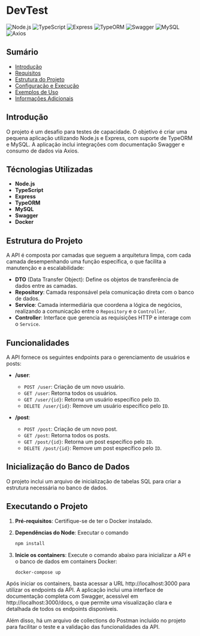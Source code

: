# DevTest

![Node.js](https://img.shields.io/badge/Node.js-green?logo=node.js) 
![TypeScript](https://img.shields.io/badge/TypeScript-gray?logo=typescript) 
![Express](https://img.shields.io/badge/Express-lightgrey?logo=express) 
![TypeORM](https://img.shields.io/badge/TypeORM-orange?logo=typeorm) 
![Swagger](https://img.shields.io/badge/Swagger-green?logo=swagger) 
![MySQL](https://img.shields.io/badge/MySQL-white?logo=mysql) 
![Axios](https://img.shields.io/badge/Axios-purple?logo=axios)

## Sumário

- [Introdução](#introdução)
- [Requisitos](#requisitos)
- [Estrutura do Projeto](#estrutura-do-projeto)
- [Configuração e Execução](#configuração-e-execução)
- [Exemplos de Uso](#exemplos-de-uso)
- [Informações Adicionais](#informações-adicionais)

## Introdução

O projeto é um desafio para testes de capacidade. O objetivo é criar uma pequena aplicação utilizando Node.js e Express, com suporte de TypeORM e MySQL. A aplicação inclui integrações com documentação Swagger e consumo de dados via Axios.

## Técnologias Utilizadas

- **Node.js** 
- **TypeScript** 
- **Express** 
- **TypeORM** 
- **MySQL** 
- **Swagger**
- **Docker**

## Estrutura do Projeto

A API é composta por camadas que seguem a arquitetura limpa, com cada camada desempenhando uma função específica, o que facilita a manutenção e a escalabilidade:

- **DTO** (Data Transfer Object): Define os objetos de transferência de dados entre as camadas.
- **Repository**: Camada responsável pela comunicação direta com o banco de dados.
- **Service**: Camada intermediária que coordena a lógica de negócios, realizando a comunicação entre o `Repository` e o `Controller`.
- **Controller**: Interface que gerencia as requisições HTTP e interage com o `Service`.

## Funcionalidades

A API fornece os seguintes endpoints para o gerenciamento de usuários e posts:

- **/user**:
  - `POST /user`: Criação de um novo usuário.
  - `GET /user`: Retorna todos os usuários.
  - `GET /user/{id}`: Retorna um usuário específico pelo `ID`.
  - `DELETE /user/{id}`: Remove um usuário específico pelo `ID`.
  
- **/post**:
  - `POST /post`: Criação de um novo post.
  - `GET /post`: Retorna todos os posts.
  - `GET /post/{id}`: Retorna um post específico pelo `ID`.
  - `DELETE /post/{id}`: Remove um post específico pelo `ID`.

## Inicialização do Banco de Dados

O projeto inclui um arquivo de inicialização de tabelas SQL para criar a estrutura necessária no banco de dados.

## Executando o Projeto

1. **Pré-requisitos**: Certifique-se de ter o Docker instalado.
2. **Dependências do Node**: Executar o comando 

   ```bash
   npm install
   ```
   
3. **Inicie os containers**: Execute o comando abaixo para inicializar a API e o banco de dados em containers Docker:

   ```bash
   docker-compose up 
   ```

Após iniciar os containers, basta acessar a URL http://localhost:3000 para utilizar os endpoints da API. A aplicação inclui uma interface de documentação completa com Swagger, acessível em http://localhost:3000/docs, o que permite uma visualização clara e detalhada de todos os endpoints disponíveis.

Além disso, há um arquivo de collections do Postman incluído no projeto para facilitar o teste e a validação das funcionalidades da API.